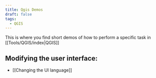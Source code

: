 ```yaml
---
title: Qgis Demos
draft: false
tags:
  - QGIS
---
```

 
This is where you find short demos of how to perform a specific task in  [[Tools/QGIS/index|QGIS]]
## Modifying the user interface:
- [[Changing the UI language]]
